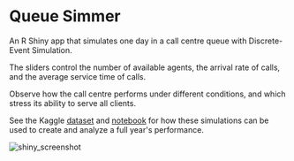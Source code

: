 # Queue Simmer
An R Shiny app that simulates one day in a call centre queue with Discrete-Event Simulation.

The sliders control the number of available agents, the arrival rate of calls, and the average service time of calls.

Observe how the call centre performs under different conditions, and which stress its ability to serve all clients.

See the Kaggle [dataset](https://www.kaggle.com/datasets/donovanbangs/call-centre-queue-simulation) and [notebook](https://www.kaggle.com/code/donovanbangs/call-centre-queue-simulator) for how these simulations can be used to create and analyze a full year's performance.

![shiny_screenshot](https://user-images.githubusercontent.com/98397769/191069393-fbbfc3f4-0210-49de-8e0e-d17030ce721f.jpg)
